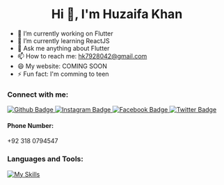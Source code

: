  <h1 align="center">Hi 👋, I'm Huzaifa Khan</h1>

- 🔭 I’m currently working on Flutter
- 🌱 I’m currently learning ReactJS
- 💬 Ask me anything about Flutter 
- 📫 How to reach me: hk7928042@gmail.com
- 😄 My website: COMING SOON
- ⚡ Fun fact: I'm comming to teen
  
### Connect with me:
<div id="badges">
  <a href="https://github.com/huzaifak08">
    <img src="https://img.shields.io/badge/Github-white?style=for-the-badge&logo=Github&logoColor=black" alt="Github Badge"/>
  </a>
   <a href="https://www.instagram.com/huzaifak_08">
    <img src="https://img.shields.io/badge/Instagram-purple?style=for-the-badge&logo=instagram&logoColor=white" alt="Instagram Badge"/>
  </a>
   <a href="https://www.facebook.com/huzaifak08">
    <img src="https://img.shields.io/badge/Facebook-blue?style=for-the-badge&logo=facebook&logoColor=white" alt="Facebook Badge"/>
  </a>
   <a href="https://twitter.com/huzaifak08">
    <img src="https://img.shields.io/badge/Twitter-blue?style=for-the-badge&logo=twitter&logoColor=white" alt="Twitter Badge"/>
  </a>
 <div>
  <h4>Phone Number:</h4>
  <p>+92 318 0794547</p>
 </div>
</div>

### Languages and Tools:
[![My Skills](https://skillicons.dev/icons?i=flutter,dart,firebase,nodejs,swift,javascript,java,c,mongodb,mysql,python,aws,html,css,react,github,git,postman,figma&perline=5)](https://skillicons.dev)

<br>

